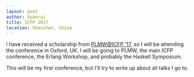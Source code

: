 ```yaml
---
layout: post
author: Xuanrui
title: ICFP 2017
location: Shenzhen, China
---
```


I have received a scholarship from [PLMW@ICFP '17](http://http://icfp17.sigplan.org/track/PLMW-ICFP-2017), so I 
will be attending the conference in Oxford, UK. I will be going to PLMW, the main ICFP conference, the 
Erlang Workshop, and probably the Haskell Symposium.

This will be my first conference, but I'll try to write up about all talks I go to.
